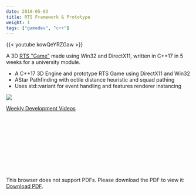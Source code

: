 ```yaml
---
date: 2018-05-03
title: RTS Framework & Prototype
weight: 1
tags: ["gamedev", "c++"]
---
```


{{< youtube kowQeYRZGaw >}}

A 3D [RTS "Game"](https://github.com/Zephilinox/DirectX11-RTS) made using Win32 and DirectX11, written in C++17 in 5 weeks for a university module.

<!--more-->

- A C++17 3D Engine and prototype RTS Game using DirectX11 and Win32
- AStar Pathfinding with octile distance heuristic and squad pathing
- Uses std::variant for event handling and features renderer instancing

![](https://user-images.githubusercontent.com/2060863/55733916-8e054080-5a16-11e9-8987-c7f1e9264b61.png)

[Weekly Development Videos](https://www.youtube.com/watch?v=7nHGPGpBY6I&list=PLAu3dU8p746BB1z4TUxNWb8e1J3OjnxYR&index=2&t=0s)

<object data="../RTSAI.pdf" type="application/pdf" width="100%" height="700px" style="margin-left: auto; margin-right: auto; display: block;">
    <embed src="../RTSAI.pdf">
        <p>This browser does not support PDFs. Please download the PDF to view it: <a href="../RTSAI.pdf">Download PDF</a>.</p>
    </embed>
</object>
